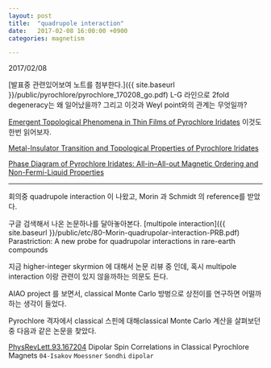 ```yaml
---
layout: post
title:  "quadrupole interaction"
date:   2017-02-08 16:00:00 +0900
categories: magnetism

---
```


2017/02/08 

[발표중 관련있어보여 노트를 첨부한다.]({{ site.baseurl }}/public/pyrochlore/pyrochlore_170208_go.pdf)
L-G 라인으로 2fold degeneracy는 왜 일어났을까?
그리고 이것과 Weyl point와의 관계는 무엇일까?

[Emergent Topological Phenomena in Thin Films of Pyrochlore Iridates](http://journals.aps.org/prl/abstract/10.1103/PhysRevLett.112.246402) 이것도 한번 읽어보자.


[Metal-Insulator Transition and Topological Properties of Pyrochlore Iridates](http://journals.aps.org/prl/abstract/10.1103/PhysRevLett.118.026404)


[Phase Diagram of Pyrochlore Iridates: All-in–All-out Magnetic Ordering and Non-Fermi-Liquid Properties](http://journals.aps.org/prl/abstract/10.1103/PhysRevLett.115.156401)



---




회의중 quadrupole interaction 이 나왔고,
Morin 과 Schmidt 의 reference를 받았다.

구글 검색해서 나온 논문하나를 달아놓아본다.
[multipole interaction]({{ site.baseurl }}/public/etc/80-Morin-quadrupolar-interaction-PRB.pdf) Parastriction: A new probe for quadrupolar interactions in rare-earth compounds


지금 higher-integer skyrmion 에 대해서 논문 리뷰 중 인데, 혹시 multipole interaction 이랑 관련이 있지 않을까하는 의문도 든다.
 


AIAO project 를 보면서, classical Monte Carlo 방벙으로 상전이를 연구하면 어떨까하는 생각이 들었다.

Pyrochlore 격자에서 classical 스핀에 대해classical Monte Carlo 계산을 살펴보던중 다음과 같은 논문을 찾았다.


[PhysRevLett.93.167204](http://journals.aps.org/prl/abstract/10.1103/PhysRevLett.93.167204) Dipolar Spin Correlations in Classical Pyrochlore Magnets `04-Isakov` `Moessner` `Sondhi` `dipolar`
